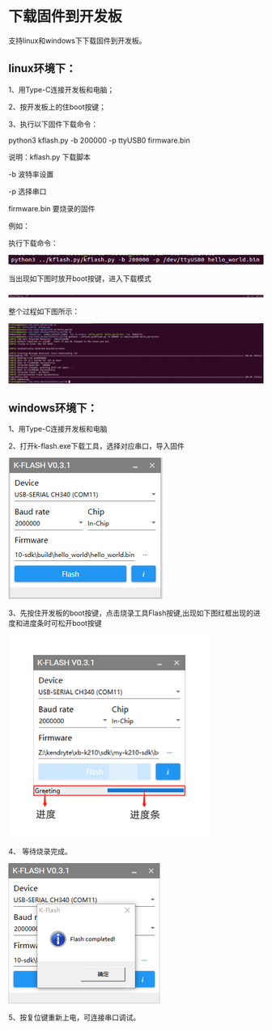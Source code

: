 # 下载固件到开发板

支持linux和windows下下载固件到开发板。

## linux环境下：

1、用Type-C连接开发板和电脑；

2、按开发板上的住boot按键；

3、执行以下固件下载命令：

python3 kflash.py -b 200000 -p ttyUSB0 firmware.bin

说明：kflash.py 下载脚本

-b 波特率设置

-p 选择串口

firmware.bin 要烧录的固件

例如：

执行下载命令：

![](../.gitbook/assets/linux-flash-2.png)

当出现如下图时放开boot按键，进入下载模式

![](../.gitbook/assets/linux-flash-3.png)

整个过程如下图所示：

![](../.gitbook/assets/linux-flash-1.png)

## windows环境下：

1、用Type-C连接开发板和电脑

2、打开k-flash.exe下载工具，选择对应串口，导入固件

![](../.gitbook/assets/windows-flash-1.png)

3、先按住开发板的boot按键，点击烧录工具Flash按键,出现如下图红框出现的进度和进度条时可松开boot按键

![](../.gitbook/assets/release-reboot-key.png)

4、 等待烧录完成。

![](../.gitbook/assets/windows-flash-2.png)

5、按复位键重新上电，可连接串口调试。

